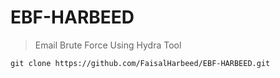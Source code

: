 # EBF-HARBEED


> Email Brute Force Using Hydra Tool

`git clone https://github.com/FaisalHarbeed/EBF-HARBEED.git`

